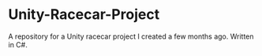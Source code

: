 # Unity-Racecar-Project
A repository for a Unity racecar project I created a few months ago. Written in C#.

